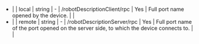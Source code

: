 * |       | local          | string  | -              | /robotDescriptionClient/rpc    | Yes          | Full port name opened by the device.          |       |
* |       | remote         | string  | -              | /robotDescriptionServer/rpc    | Yes          | Full port name of the port opened on the server side, to which the device connects to.    |     |

